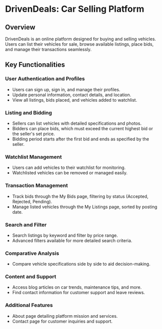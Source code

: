 # DrivenDeals: Car Selling Platform

## Overview
DrivenDeals is an online platform designed for buying and selling vehicles. Users can list their vehicles for sale, browse available listings, place bids, and manage their transactions seamlessly.

## Key Functionalities

### User Authentication and Profiles
- Users can sign up, sign in, and manage their profiles.
- Update personal information, contact details, and location.
- View all listings, bids placed, and vehicles added to watchlist.

### Listing and Bidding
- Sellers can list vehicles with detailed specifications and photos.
- Bidders can place bids, which must exceed the current highest bid or the seller's set price.
- Bidding period starts after the first bid and ends as specified by the seller.

### Watchlist Management
- Users can add vehicles to their watchlist for monitoring.
- Watchlisted vehicles can be removed or managed easily.

### Transaction Management
- Track bids through the My Bids page, filtering by status (Accepted, Rejected, Pending).
- Manage listed vehicles through the My Listings page, sorted by posting date.

### Search and Filter
- Search listings by keyword and filter by price range.
- Advanced filters available for more detailed search criteria.

### Comparative Analysis
- Compare vehicle specifications side by side to aid decision-making.

### Content and Support
- Access blog articles on car trends, maintenance tips, and more.
- Find contact information for customer support and leave reviews.

### Additional Features
- About page detailing platform mission and services.
- Contact page for customer inquiries and support.
